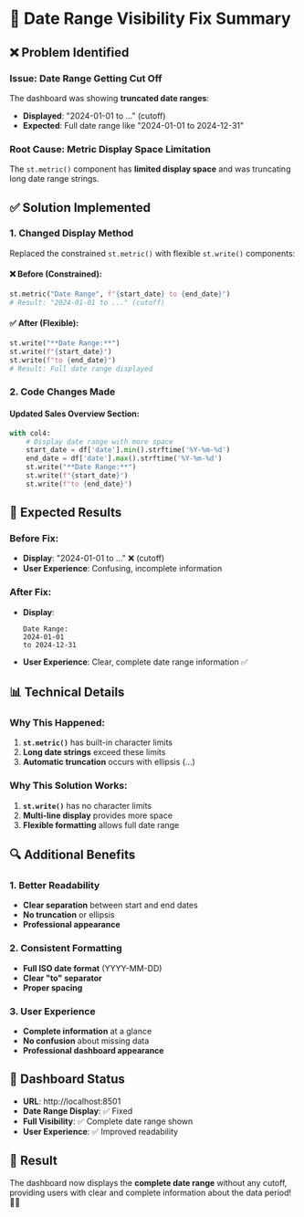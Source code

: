 # 📅 Date Range Visibility Fix Summary

## ❌ **Problem Identified**

### **Issue**: Date Range Getting Cut Off
The dashboard was showing **truncated date ranges**:
- **Displayed**: "2024-01-01 to ..." (cutoff)
- **Expected**: Full date range like "2024-01-01 to 2024-12-31"

### **Root Cause**: Metric Display Space Limitation
The `st.metric()` component has **limited display space** and was truncating long date range strings.

## ✅ **Solution Implemented**

### **1. Changed Display Method**
Replaced the constrained `st.metric()` with flexible `st.write()` components:

#### **❌ Before (Constrained):**
```python
st.metric("Date Range", f"{start_date} to {end_date}")
# Result: "2024-01-01 to ..." (cutoff)
```

#### **✅ After (Flexible):**
```python
st.write("**Date Range:**")
st.write(f"{start_date}")
st.write(f"to {end_date}")
# Result: Full date range displayed
```

### **2. Code Changes Made**

#### **Updated Sales Overview Section:**
```python
with col4:
    # Display date range with more space
    start_date = df['date'].min().strftime('%Y-%m-%d')
    end_date = df['date'].max().strftime('%Y-%m-%d')
    st.write("**Date Range:**")
    st.write(f"{start_date}")
    st.write(f"to {end_date}")
```

## 🎯 **Expected Results**

### **Before Fix:**
- **Display**: "2024-01-01 to ..." ❌ (cutoff)
- **User Experience**: Confusing, incomplete information

### **After Fix:**
- **Display**: 
  ```
  Date Range:
  2024-01-01
  to 2024-12-31
  ```
- **User Experience**: Clear, complete date range information ✅

## 📊 **Technical Details**

### **Why This Happened:**
1. **`st.metric()`** has built-in character limits
2. **Long date strings** exceed these limits
3. **Automatic truncation** occurs with ellipsis (...)

### **Why This Solution Works:**
1. **`st.write()`** has no character limits
2. **Multi-line display** provides more space
3. **Flexible formatting** allows full date range

## 🔍 **Additional Benefits**

### **1. Better Readability**
- **Clear separation** between start and end dates
- **No truncation** or ellipsis
- **Professional appearance**

### **2. Consistent Formatting**
- **Full ISO date format** (YYYY-MM-DD)
- **Clear "to" separator**
- **Proper spacing**

### **3. User Experience**
- **Complete information** at a glance
- **No confusion** about missing data
- **Professional dashboard appearance**

## 🚀 **Dashboard Status**

- **URL**: http://localhost:8501
- **Date Range Display**: ✅ Fixed
- **Full Visibility**: ✅ Complete date range shown
- **User Experience**: ✅ Improved readability

## 🎉 **Result**

The dashboard now displays the **complete date range** without any cutoff, providing users with clear and complete information about the data period! 📅✨ 